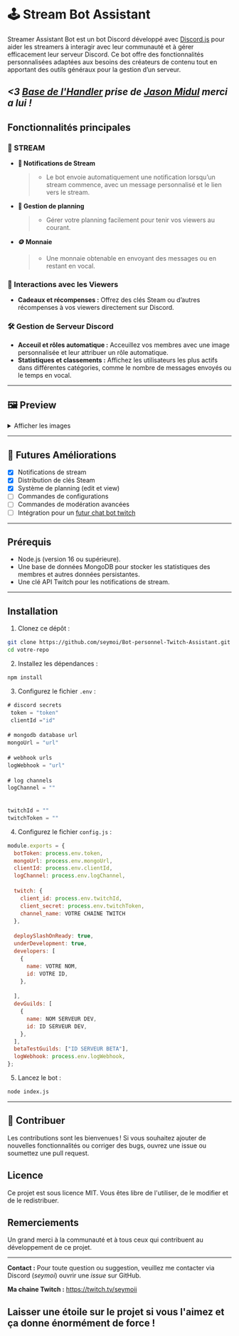 # 🕹️ Stream Bot Assistant

Streamer Assistant Bot est un bot Discord développé avec [Discord.js](https://discord.js.org/)  pour aider les streamers à interagir avec leur communauté et à gérer efficacement leur serveur Discord. Ce bot offre des fonctionnalités personnalisées adaptées aux besoins des créateurs de contenu tout en apportant des outils généraux pour la gestion d’un serveur.


*<3 [Base de l'Handler](https://github.com/jasonmidul/Discord.js-v14-Bot-Handler) prise de [Jason Midul](https://github.com/jasonmidul) merci a lui !*
---

## Fonctionnalités principales

### 🎥 STREAM
- **📢 Notifications de Stream**
    > - Le bot envoie automatiquement une notification lorsqu’un stream commence, avec un message personnalisé et le lien vers le stream.
- **📆 Gestion de planning**
    > - Gérer votre planning facilement pour tenir vos viewers au courant.
- **🪙 Monnaie**
    > - Une monnaie obtenable en envoyant des messages ou en restant en vocal.

### 🎁 Interactions avec les Viewers
- **Cadeaux et récompenses :** Offrez des clés Steam ou d’autres récompenses à vos viewers directement sur Discord.

### 🛠️ Gestion de Serveur Discord
- **Acceuil et rôles automatique :** Acceuillez vos membres avec une image personnalisée et leur attribuer un rôle automatique.
- **Statistiques et classements :** Affichez les utilisateurs les plus actifs dans différentes catégories, comme le nombre de messages envoyés ou le temps en vocal.

---

## 🖼️ Preview
<details>
  <summary>Afficher les images</summary>
  <h3>Notifications de stream<br />
<img src="/assets/preview/img1.png" alt="Notif1"><br />
<img src="/assets/preview/img2.png" alt="Notif2" ><br />
  <h3>Clé<br />
<img src="/assets/preview/img3.png" alt="key1" ><br />
<img src="/assets/preview/img4.png" alt="key2"><br />
  <h3>Planning<br />
<img src="/assets/preview/img5.png" alt="Planning" ><br />
</details>

---

## 🚀 Futures Améliorations
- [x] Notifications de stream  
- [x] Distribution de clés Steam  
- [x] Système de planning (edit et view)
- [ ] Commandes de configurations
- [ ] Commandes de modération avancées  
- [ ] Intégration pour un [futur chat bot twitch](https://github.com/seymoi/Twitch-Bot)

---

## Prérequis
- Node.js (version 16 ou supérieure).
- Une base de données MongoDB pour stocker les statistiques des membres et autres données persistantes.
- Une clé API Twitch pour les notifications de stream.
---
## Installation
1. Clonez ce dépôt :
```bash
git clone https://github.com/seymoi/Bot-personnel-Twitch-Assistant.git
cd votre-repo
```
2. Installez les dépendances :
```bash
npm install
```
3. Configurez le fichier `.env` :
```javascript
# discord secrets
 token = "token"
 clientId ="id"

# mongodb database url
mongoUrl = "url"

# webhook urls
logWebhook = "url"

# log channels
logChannel = ""


twitchId = ""
twitchToken = ""
```
4. Configurez le fichier `config.js` :
```javascript
module.exports = {
  botToken: process.env.token,
  mongoUrl: process.env.mongoUrl,
  clientId: process.env.clientId,
  logChannel: process.env.logChannel,

  twitch: {
    client_id: process.env.twitchId,
    client_secret: process.env.twitchToken,
    channel_name: VOTRE CHAINE TWITCH
  },

  deploySlashOnReady: true,
  underDevelopment: true,
  developers: [
    {
      name: VOTRE NOM,
      id: VOTRE ID,
    },
    
  ],
  devGuilds: [
    {
      name: NOM SERVEUR DEV,
      id: ID SERVEUR DEV,
    },
  ],
  betaTestGuilds: ["ID SERVEUR BETA"],
  logWebhook: process.env.logWebhook,
};
```
5. Lancez le bot :
```bash
node index.js
```

---

## 🤝 Contribuer
Les contributions sont les bienvenues ! Si vous souhaitez ajouter de nouvelles fonctionnalités ou corriger des bugs, ouvrez une issue ou soumettez une pull request.

## Licence
Ce projet est sous licence MIT. Vous êtes libre de l'utiliser, de le modifier et de le redistribuer.

## Remerciements
Un grand merci à la communauté et à tous ceux qui contribuent au développement de ce projet.

---

**Contact :** Pour toute question ou suggestion, veuillez me contacter via Discord (*seymoi*) ouvrir une *issue* sur GitHub.

**Ma chaine Twitch :** https://twitch.tv/seymoii

## **Laisser une étoile sur le projet si vous l'aimez et ça donne énormément de force !**

